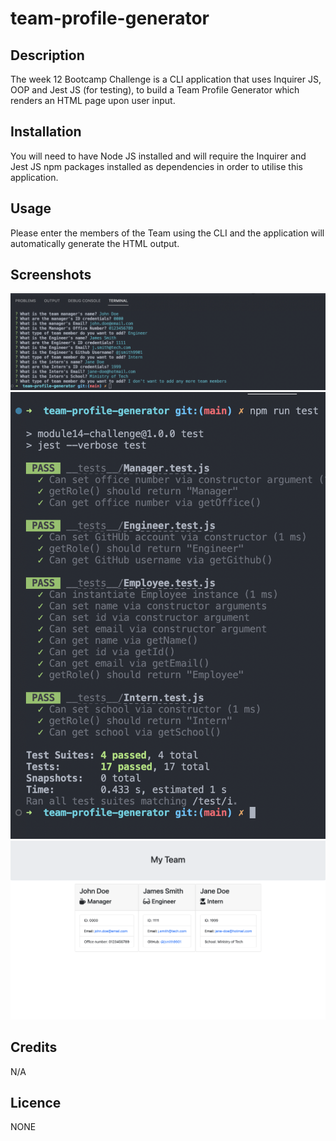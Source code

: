 # team-profile-generator

## Description

The week 12 Bootcamp Challenge is a CLI application that uses Inquirer JS, OOP and Jest JS (for testing), to build a Team Profile Generator which renders an HTML page upon user input.

## Installation

You will need to have Node JS installed and will require the Inquirer and Jest JS npm packages installed as dependencies in order to utilise this application.

## Usage

Please enter the members of the Team using the CLI and the application will automatically generate the HTML output.

## Screenshots

![CLI](./screenshots/cli.png)
![TESTS](./screenshots/tests.png)
![TEAM](./screenshots/team.png)

## Credits

N/A

## Licence

NONE
